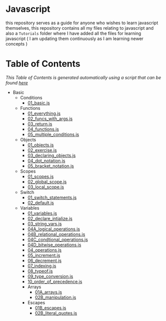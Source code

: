 # Javascript

this repository serves as a guide for anyone who wishes to learn javascript themselves, this repository contains all my files relating to javascript and also a `Tutorials` folder where I have added all the files for learning javascript ( I am updating them continuously as I am learning newer concepts )

# Table of Contents
*This Table of Contents is generated automatically using a script that can be found [here](generate_toc.js)*

- Basic
  - Conditions
      - [01_basic.js](Tutorials/Tutorials/Basic/conditions/01_basic.js)
  - Functions
      - [01_everything.js](Tutorials/Tutorials/Basic/functions/01_everything.js)
      - [02_funcs_with_args.js](Tutorials/Tutorials/Basic/functions/02_funcs_with_args.js)
      - [03_return.js](Tutorials/Tutorials/Basic/functions/03_return.js)
      - [04_functions.js](Tutorials/Tutorials/Basic/functions/04_functions.js)
      - [05_multiple_conditions.js](Tutorials/Tutorials/Basic/functions/05_multiple_conditions.js)
  - Objects
      - [01_objects.js](Tutorials/Tutorials/Basic/objects/01_objects.js)
      - [02_exercise.js](Tutorials/Tutorials/Basic/objects/02_exercise.js)
      - [03_declaring_objects.js](Tutorials/Tutorials/Basic/objects/03_declaring_objects.js)
      - [04_dot_notation.js](Tutorials/Tutorials/Basic/objects/04_dot_notation.js)
      - [05_bracket_notation.js](Tutorials/Tutorials/Basic/objects/05_bracket_notation.js)
  - Scopes
      - [01_scopes.js](Tutorials/Tutorials/Basic/scopes/01_scopes.js)
      - [02_global_scope.js](Tutorials/Tutorials/Basic/scopes/02_global_scope.js)
      - [03_local_scope.js](Tutorials/Tutorials/Basic/scopes/03_local_scope.js)
  - Switch
      - [01_switch_statements.js](Tutorials/Tutorials/Basic/switch/01_switch_statements.js)
      - [02_default.js](Tutorials/Tutorials/Basic/switch/02_default.js)
  - Variables
      - [01_variables.js](Tutorials/Tutorials/Basic/variables/01_variables.js)
      - [02_declare_intialize.js](Tutorials/Tutorials/Basic/variables/02_declare_intialize.js)
      - [03_string_vars.js](Tutorials/Tutorials/Basic/variables/03_string_vars.js)
      - [04A_logical_operations.js](Tutorials/Tutorials/Basic/variables/04A_logical_operations.js)
      - [04B_relational_operations.js](Tutorials/Tutorials/Basic/variables/04B_relational_operations.js)
      - [04C_condtional_operations.js](Tutorials/Tutorials/Basic/variables/04C_condtional_operations.js)
      - [04D_bitwise_operations.js](Tutorials/Tutorials/Basic/variables/04D_bitwise_operations.js)
      - [04_operations.js](Tutorials/Tutorials/Basic/variables/04_operations.js)
      - [05_increment.js](Tutorials/Tutorials/Basic/variables/05_increment.js)
      - [06_decrement.js](Tutorials/Tutorials/Basic/variables/06_decrement.js)
      - [07_indexing.js](Tutorials/Tutorials/Basic/variables/07_indexing.js)
      - [08_typeof.js](Tutorials/Tutorials/Basic/variables/08_typeof.js)
      - [09_type_conversion.js](Tutorials/Tutorials/Basic/variables/09_type_conversion.js)
      - [10_order_of_precedence.js](Tutorials/Tutorials/Basic/variables/10_order_of_precedence.js)
    - Arrays
        - [01A_arrays.js](Tutorials/Tutorials/Basic/variables/Arrays/01A_arrays.js)
        - [02B_manipulation.js](Tutorials/Tutorials/Basic/variables/Arrays/02B_manipulation.js)
    - Escapes
        - [01B_escapes.js](Tutorials/Tutorials/Basic/variables/Escapes/01B_escapes.js)
        - [02B_literal_quotes.js](Tutorials/Tutorials/Basic/variables/Escapes/02B_literal_quotes.js)



